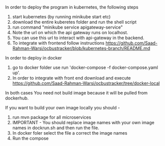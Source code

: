 In order to deploy the program in kubernetes, the following steps 
1. start kubernetes (by running minikube start etc)
2. download the entire kuberetes folder and run the shell script
3. run command "minikube service apigateway-service"
4. Note the url on which the api gateway runs on localhost.
5. You can use this url to interact with api-gateway in the backend.
6. To integrate with frontend follow instructions https://github.com/Saad-Rahman-Warsi/ocbustracker/blob/kubernetes-branch/README.md
   



In order to deploy in docker
1. go to docker folder use run 'docker-compose -f docker-compose.yaml up'.
2. In order to integrate with front end download and execute  https://github.com/Saad-Rahman-Warsi/ocbustracker/tree/docker-local

In both cases You need not build image because it will be pulled from dockerhub.

If you want to build your own image locally you should -

1. run mvn package for all microservices
2. IMPORTANT - You should replace image names with your own image names in dockrun.sh and then run the file.
3. In docker foler select the file a correct the image names
4. Run the compose
 
